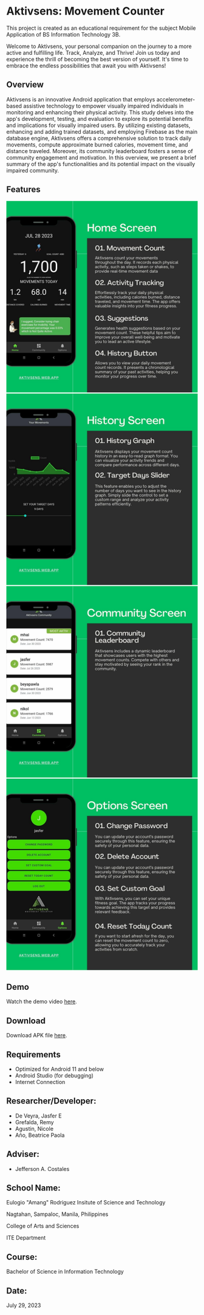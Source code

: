 # Aktivsens: Movement Counter
This project is created as an educational requirement for the subject Mobile Application of BS Information Technology 3B.

Welcome to Aktivsens, your personal companion on the journey to a more active and fulfilling life. Track, Analyze, and Thrive! Join us today and experience the thrill of becoming the best version of yourself. It's time to embrace the endless possibilities that await you with Aktivsens!
## Overview
Aktivsens is an innovative Android application that employs accelerometer-based assistive technology to empower visually impaired individuals in monitoring and enhancing their physical activity. This study delves into the app's development, testing, and evaluation to explore its potential benefits and implications for visually impaired users. By utilizing existing datasets, enhancing and adding trained datasets, and employing Firebase as the main database engine, Aktivsens offers a comprehensive solution to track daily movements, compute approximate burned calories, movement time, and distance traveled. Moreover, its community leaderboard fosters a sense of community engagement and motivation. In this overview, we present a brief summary of the app's functionalities and its potential impact on the visually impaired community.
## Features
![Alt Text](keystore/2.jpg)
![Alt Text](keystore/3.jpg)
![Alt Text](keystore/4.jpg)
![Alt Text](keystore/5.jpg)


## Demo
Watch the demo video [here](https://drive.google.com/file/d/15YcS2YYGzQ356mYxV7AtHB3iqMnwmUZ8/view?usp=sharing).

## Download
Download APK file [here](https://aktivsens.web.app/).


## Requirements
* Optimized for Android 11 and below
* Android Studio (for debugging)
* Internet Connection

## Researcher/Developer:
* De Veyra, Jasfer E
* Grefalda, Remy
* Agustin, Nicole
* Año, Beatrice Paola

## Adviser:
* Jefferson A. Costales

## School Name:
Eulogio "Amang" Rodriguez Insitute of Science and Technology

Nagtahan, Sampaloc, Manila, Philippines

College of Arts and Sciences

ITE Department

## Course:
Bachelor of Science in Information Technology

## Date:
July 29, 2023
